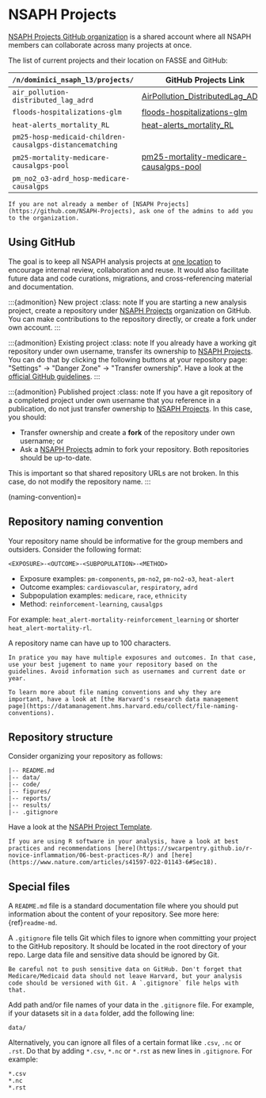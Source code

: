 # NSAPH Projects

[NSAPH Projects GitHub organization](https://github.com/NSAPH-Projects) is a shared account where all NSAPH members can collaborate across many projects at once.

The list of current projects and their location on FASSE and GitHub:

| `/n/dominici_nsaph_l3/projects/`      |      GitHub Projects Link      | 
| ------------------------------------- | ------------------------------ |
| `air_pollution-distributed_lag_adrd`  | [AirPollution_DistributedLag_ADRD](https://github.com/NSAPH-Projects/AirPollution_DistributedLag_ADRD) |
| `floods-hospitalizations-glm`         | [floods-hospitalizations-glm](https://github.com/NSAPH-Projects/floods-hospitalizations-glm) |
| `heat-alerts_mortality_RL`            | [heat-alerts_mortality_RL](https://github.com/NSAPH-Projects/heat-alerts_mortality_RL) |
| `pm25-hosp-medicaid-children-causalgps-distancematching` | []() |
| `pm25-mortality-medicare-causalgps-pool` | [pm25-mortality-medicare-causalgps-pool](https://github.com/NSAPH-Projects/pm25-mortality-medicare-causalgps-pool) |
| `pm_no2_o3-adrd_hosp-medicare-causalgps` | []() |

```{tip}
If you are not already a member of [NSAPH Projects](https://github.com/NSAPH-Projects), ask one of the admins to add you to the organization.
```

## Using GitHub

The goal is to keep all NSAPH analysis projects at [one location](https://github.com/NSAPH-Projects) to encourage internal review, collaboration and reuse. It would also facilitate future data and code curations, migrations, and cross-referencing material and documentation.

:::{admonition} New project 
:class: note 
If you are starting a new analysis project, create a repository under [NSAPH Projects](https://github.com/NSAPH-Projects) organization on GitHub. You can make contributions to the repository directly, or create a fork under own account.
:::

:::{admonition} Existing project 
:class: note 
If you already have a working git repository under own username, transfer its ownership to [NSAPH Projects](https://github.com/NSAPH-Projects). You can do that by clicking the following buttons at your repository page: "Settings" -> "Danger Zone" -> "Transfer ownership". Have a look at the [official GitHub guidelines](https://docs.github.com/en/repositories/creating-and-managing-repositories/transferring-a-repository).
:::

:::{admonition} Published project 
:class: note 
If you have a git repository of a completed project under own username that you reference in a publication, do not just transfer ownership to [NSAPH Projects](https://github.com/NSAPH-Projects). In this case, you should:

- Transfer ownership and create a **fork** of the repository under own username; or
- Ask a [NSAPH Projects](https://github.com/NSAPH-Projects) admin to fork your repository. Both repositories should be up-to-date.

This is important so that shared repository URLs are not broken. In this case, do not modify the repository name.
:::

(naming-convention)=
## Repository naming convention

Your repository name should be informative for the group members and outsiders. Consider the following format:

```
<EXPOSURE>-<OUTCOME>-<SUBPOPULATION>-<METHOD>
```

- Exposure examples: `pm-components`, `pm-no2`, `pm-no2-o3`, `heat-alert`
- Outcome examples: `cardiovascular`, `respiratory`, `adrd`
- Subpopulation examples: `medicare`, `race`, `ethnicity`
- Method: `reinforcement-learning`, `causalgps` 

For example: `heat_alert-mortality-reinforcement_learning` or shorter `heat_alert-mortality-rl`.

A repository name can have up to 100 characters.

```{tip}
In pratice you may have multiple exposures and outcomes. In that case, use your best jugement to name your repository based on the guidelines. Avoid information such as usernames and current date or year.
```

```{note}
To learn more about file naming conventions and why they are important, have a look at [the Harvard's research data management page](https://datamanagement.hms.harvard.edu/collect/file-naming-conventions).
```


## Repository structure

Consider organizing your repository as follows:

```
|-- README.md
|-- data/
|-- code/
|-- figures/
|-- reports/
|-- results/
|-- .gitignore
```
Have a look at the [NSAPH Project Template](https://github.com/NSAPH/project_template).

```{tip}
If you are using R software in your analysis, have a look at best practices and recommendations [here](https://swcarpentry.github.io/r-novice-inflammation/06-best-practices-R/) and [here](https://www.nature.com/articles/s41597-022-01143-6#Sec18).
```

## Special files

A `README.md` file is a standard documentation file where you should put information about the content of your repository. See more here: {ref}`readme-md`.

A `.gitignore` file tells Git which files to ignore when committing your project to the GitHub repository. It should be located in the root directory of your repo. Large data file and sensitive data should be ignored by Git.

```{warning}
Be careful not to push sensitive data on GitHub. Don't forget that Medicare/Medicaid data should not leave Harvard, but your analysis code should be versioned with Git. A `.gitignore` file helps with that.
```

Add path and/or file names of your data in the `.gitignore` file. For example, if your datasets sit in a `data` folder, add the following line:

```
data/
```

Alternatively, you can ignore all files of a certain format like `.csv`, `.nc` or `.rst`. Do that by adding `*.csv`, `*.nc` or `*.rst` as new lines in `.gitignore`. For example:
```
*.csv 
*.nc
*.rst
```

